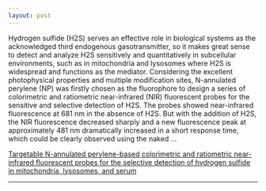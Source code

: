 ```yaml
---
layout: post
---
```


Hydrogen sulfide (H2S) serves an effective role in biological systems as the acknowledged third endogenous gasotransmitter, so it makes great sense to detect and analyze H2S sensitively and quantitatively in subcellular environments, such as in mitochondria and lysosomes where H2S is widespread and functions as the mediator. Considering the excellent photophysical properties and multiple modification sites, N-annulated perylene (NP) was firstly chosen as the fluorophore to design a series of colorimetric and ratiometric near-infrared (NIR) fluorescent probes for the sensitive and selective detection of H2S. The probes showed near-infrared fluorescence at 681 nm in the absence of H2S. But with the addition of H2S, the NIR fluorescence decreased sharply and a new fluorescence peak at approximately 481 nm dramatically increased in a short response time, which could be clearly observed using the naked … 

[Targetable N-annulated perylene-based colorimetric and ratiometric near-infrared fluorescent probes for the selective detection of hydrogen sulfide in mitochondria, lysosomes, and serum](https://pubs.rsc.org/en/content/articlehtml/2017/tb/c7tb00210f)

---

<script type='text/javascript' id='clustrmaps' src='//cdn.clustrmaps.com/map_v2.js?cl=cbcbcb&w=268&t=tt&d=LRAKH6uolt1SUBPf7KV6SMQvjjnU_T2bzupWJNov-Qk&cmo=5fa08c&cmn=5fa08c'></script>
